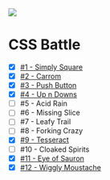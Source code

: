 <img src="https://cdn.svgporn.com/logos/css-3_official.svg" />

# CSS Battle

- [x] [#1 - Simply Square](1-simply-square.html)
- [x] [#2 - Carrom](2-carrom.html)
- [x] [#3 - Push Button](3-push-button.html)
- [x] [#4 - Up n Downs](4-up-n-downs.html)
- [ ] #5 - Acid Rain
- [ ] #6 - Missing Slice
- [ ] #7 - Leafy Trail
- [ ] #8 - Forking Crazy
- [x] [#9 - Tesseract](9-tesseract.html)
- [ ] #10 - Cloaked Spirits
- [x] [#11 - Eye of Sauron](11-eye-of-sauron.html)
- [x] [#12 - Wiggly Moustache](12-wiggly-moustache.html)
